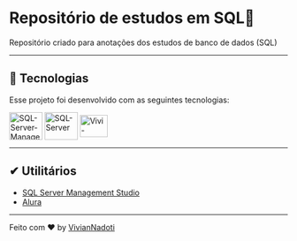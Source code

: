 # Repositório de estudos em SQL🚀 

Repositório criado para anotações dos estudos de banco de dados (SQL)

---

## 🚀 Tecnologias

Esse projeto foi desenvolvido com as seguintes tecnologias:

<div>
  	<img align="center" alt="SQL-Server-Management" height="50" width="60" src="https://www.epicentererp.com/wp-content/uploads/2021/09/SQL-Server-Management-Studio-Logo.png" />
    <img align="center" alt="SQL-Server" height="50" width="60" src="https://media.ttmind.com/Media/tech/article_87_10-7-201810-20-54AM.jpg" />
    <img align="center" alt="Vivi-vscode" height="40" width="50" src="https://cdn.jsdelivr.net/gh/devicons/devicon/icons/vscode/vscode-original.svg">
</div> 

---

## ✔ Utilitários

- [SQL Server Management Studio](https://docs.microsoft.com/pt-br/sql/ssms/sql-server-management-studio-ssms?view=sql-server-ver16)
- [Alura](https://www.alura.com.br/)

---

Feito com ♥ by [VivianNadoti](https://github.com/vinadoti)
